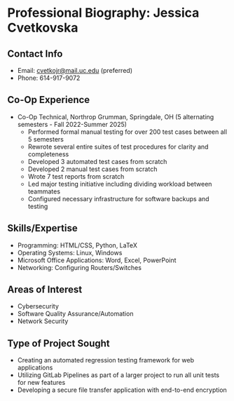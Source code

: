 # Professional Biography: Jessica Cvetkovska

## Contact Info
- Email: cvetkojr@mail.uc.edu (preferred)
- Phone: 614-917-9072

## Co-Op Experience
- Co-Op Technical, Northrop Grumman, Springdale, OH (5 alternating semesters - Fall 2022-Summer 2025)
    - Performed formal manual testing for over 200 test cases between all 5 semesters
    - Rewrote several entire suites of test procedures for clarity and completeness
    - Developed 3 automated test cases from scratch
    - Developed 2 manual test cases from scratch
    - Wrote 7 test reports from scratch
    - Led major testing initiative including dividing workload between teammates
    - Configured necessary infrastructure for software backups and testing

## Skills/Expertise
- Programming: HTML/CSS, Python, LaTeX
- Operating Systems: Linux, Windows
- Microsoft Office Applications: Word, Excel, PowerPoint
- Networking: Configuring Routers/Switches

## Areas of Interest
- Cybersecurity
- Software Quality Assurance/Automation
- Network Security

## Type of Project Sought
- Creating an automated regression testing framework for web applications
- Utilizing GitLab Pipelines as part of a larger project to run all unit tests for new features
- Developing a secure file transfer application with end-to-end encryption